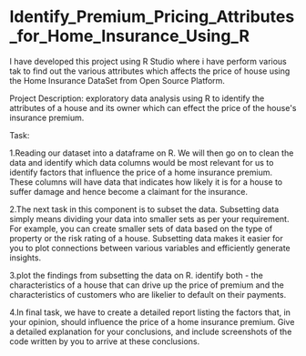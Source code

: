 # Identify_Premium_Pricing_Attributes_for_Home_Insurance_Using_R
I have developed this project using R Studio where i have perform various tak to find out the various attributes which affects the price of house using the Home Insurance DataSet from Open Source Platform.


Project Description: exploratory data analysis using R to identify the attributes of a house and its owner which can effect the price of the house's insurance premium.

Task:

1.Reading our dataset into a dataframe on R. We will then go on to clean the data and identify which data columns would be most relevant for us to identify factors that influence the price of a home insurance premium. These columns will have data that indicates how likely it is for a house to suffer damage and hence become a claimant for the insurance.

2.The next task in this component is to subset the data. Subsetting data simply means dividing your data into smaller sets as per your requirement. For example, you can create smaller sets of data based on the type of property or the risk rating of a house. Subsetting data makes it easier for you to plot connections between various variables and efficiently generate insights.

3.plot the findings from subsetting the data on R. identify both - the characteristics of a house that can drive up the price of premium and the characteristics of customers who are likelier to default on their payments.

4.In final task, we have to create a detailed report listing the factors that, in your opinion, should influence the price of a home insurance premium. Give a detailed explanation for your conclusions, and include screenshots of the code written by you to arrive at these conclusions.
